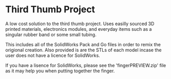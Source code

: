 # Third Thumb Project
 A low cost solution to the third thumb project. Uses easilly sourced 3D printed materials, electronics modules, and everyday items such as a singular rubber band or some small tubing.

This includes all of the SolidWorks Pack and Go files in order to remix the origional creation. Also provided is are the STLs of each model incase the user does not have a licence for SolidWorks.

If you have a lisence for SolidWorks, please see the 'fingerPREVIEW.zip' file as it may help you when putting together the finger.
